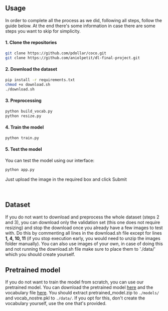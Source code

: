 ## Usage 

In order to complete all the process as we did, following all steps, follow the guide below. At the end there's some information in case there are some steps you want to skip for simplicity.

#### 1. Clone the repositories
```bash
git clone https://github.com/pdollar/coco.git
git clone https://github.com/aniolpetit/dl-final-project.git
```

#### 2. Download the dataset

```bash
pip install -r requirements.txt
chmod +x download.sh
./download.sh
```

#### 3. Preprocessing

```bash
python build_vocab.py   
python resize.py
```

#### 4. Train the model

```bash
python train.py    
```

#### 5. Test the model 

You can test the model using our interface:
```bash
python app.py
```
Just upload the image in the required box and click Submit

<br>

## Dataset
If you do not want to download and preprocess the whole dataset (steps 2 and 3), you can download only the validation set (this one does not require resizing) and stop the download once you already have a few images to test with. Do this by commenting all lines in the download.sh file except for lines **1, 4, 10, 11** (if you stop execution early, you would need to unzip the images folder manually). You can also use images of your own, in case of doing this and not running the download.sh file make sure to place them to './data/' which you should create yourself.

## Pretrained model
If you do not want to train the model from scratch, you can use our pretrained model. You can download the pretrained model [here](https://drive.google.com/drive/folders/1REjjWf08a11S_LEZZ57S1WFsuGY3idZd?usp=drive_link) and the vocabulary file [here](https://drive.google.com/file/d/1jHObH0FFAcu3vrbLwERlM1uEzFSScNFG/view?usp=drive_link). You should extract pretrained_model.zip to `./models/` and vocab_nostre.pkl to `./data/`. If you opt for this, don't create the vocabulary yourself, use the one that's provided.
